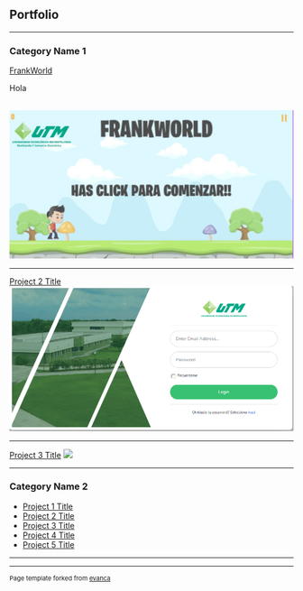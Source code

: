 ## Portfolio

---

### Category Name 1 

[FrankWorld](/sample_page)
</br>
<p>Hola</p>
</br>
<img src="images/3.jpg?raw=true"/>

---
[Project 2 Title](/pdf/sample_presentation.pdf)
<img src="images/1.png?raw=true"/>

---
[Project 3 Title](http://example.com/)
<img src="images/dummy_thumbnail.jpg?raw=true"/>

---

### Category Name 2

- [Project 1 Title](http://example.com/)
- [Project 2 Title](http://example.com/)
- [Project 3 Title](http://example.com/)
- [Project 4 Title](http://example.com/)
- [Project 5 Title](http://example.com/)

---




---
<p style="font-size:11px">Page template forked from <a href="https://github.com/evanca/quick-portfolio">evanca</a></p>
<!-- Remove above link if you don't want to attibute -->
